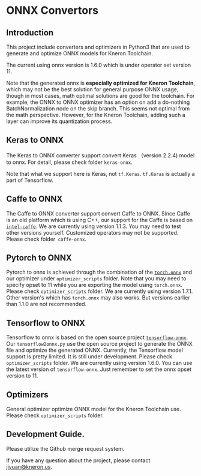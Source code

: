 # ONNX Convertors

## Introduction

This project include converters and optimizers in Python3 that are used to generate and optimize ONNX models for Kneron Toolchain.

The current using onnx version is 1.6.0 which is under operator set version 11.

Note that the generated onnx is **especially optimized for Kneron Toolchain**, which may not be the best solution for general purpose ONNX usage, though in most cases, math optimal solutions are good for the toolchain. For example, the ONNX to ONNX optimizer has an option on add a do-nothing BatchNormalization node on the skip branch. This seems not optimal from the math perspective. However, for the Kneron Toolchain, adding such a layer can improve its quantization process.

## Keras to ONNX

The Keras to ONNX converter support convert Keras （version 2.2.4) model to onnx. For detail, please check folder `keras-onnx`.

Note that what we support here is Keras, not `tf.Keras`. `tf.Keras` is actually a part of Tensorflow.

## Caffe to ONNX

The Caffe to ONNX converter support convert Caffe to ONNX. Since Caffe is an old platform which is using C++, our support for the Caffe is based on [`intel-caffe`](https://github.com/intel/caffe). We are currently using version 1.1.3. You may need to test other versions yourself.  Customized operators may not be supported. Please check folder` caffe-onnx`.

## Pytorch to ONNX

Pytorch to onnx is achieved through the combination of the [`torch.onnx`](https://pytorch.org/docs/stable/onnx.html) and our optimizer under `optimizer_scripts` folder. Note that you may need to specify opset to 11 while you are exporting the model using `torch.onnx`. Please check `optimizer_scripts` folder. We are currently using version 1.7.1. Other version's which has `torch.onnx` may also works. But versions earlier than 1.1.0 are not recommended.

## Tensorflow to ONNX

Tensorflow to onnx is based on the open source project [`tensorflow-onnx`](https://github.com/onnx/tensorflow-onnx). Our `tensorflow2onnx.py` use the open source project to generate the ONNX file and optimize the generated ONNX. Currently, the Tensorflow model support is pretty limited. It is still under development. Please check `optimizer_scripts` folder. We are currently using version 1.6.0. You can use the latest version of `tensorflow-onnx`. Just remember to set the onnx opset version to 11.

## Optimizers

General optimizer optimize ONNX model for the Kneron Toolchain use. Please check `optimizer_scripts` folder.

## Development Guide.

Please utilize the Github merge request system.

If you have any question about the project, please contact <jiyuan@kneron.us>.
